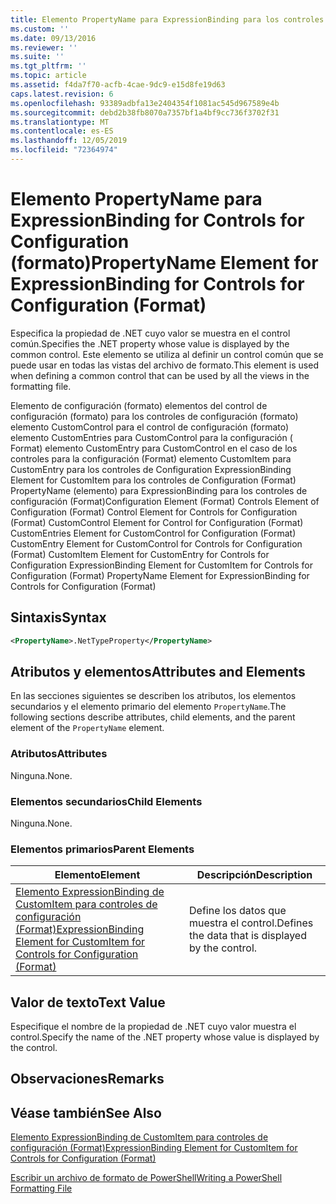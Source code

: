 ```yaml
---
title: Elemento PropertyName para ExpressionBinding para los controles de configuración (Format) | Microsoft Docs
ms.custom: ''
ms.date: 09/13/2016
ms.reviewer: ''
ms.suite: ''
ms.tgt_pltfrm: ''
ms.topic: article
ms.assetid: f4da7f70-acfb-4cae-9dc9-e15d8fe19d63
caps.latest.revision: 6
ms.openlocfilehash: 93389adbfa13e2404354f1081ac545d967589e4b
ms.sourcegitcommit: debd2b38fb8070a7357bf1a4bf9cc736f3702f31
ms.translationtype: MT
ms.contentlocale: es-ES
ms.lasthandoff: 12/05/2019
ms.locfileid: "72364974"
---
```

# <a name="propertyname-element-for-expressionbinding-for-controls-for-configuration-format"></a><span data-ttu-id="19130-102">Elemento PropertyName para ExpressionBinding for Controls for Configuration (formato)</span><span class="sxs-lookup"><span data-stu-id="19130-102">PropertyName Element for ExpressionBinding for Controls for Configuration (Format)</span></span>

<span data-ttu-id="19130-103">Especifica la propiedad de .NET cuyo valor se muestra en el control común.</span><span class="sxs-lookup"><span data-stu-id="19130-103">Specifies the .NET property whose value is displayed by the common control.</span></span> <span data-ttu-id="19130-104">Este elemento se utiliza al definir un control común que se puede usar en todas las vistas del archivo de formato.</span><span class="sxs-lookup"><span data-stu-id="19130-104">This element is used when defining a common control that can be used by all the views in the formatting file.</span></span>

<span data-ttu-id="19130-105">Elemento de configuración (formato) elementos del control de configuración (formato) para los controles de configuración (formato) elemento CustomControl para el control de configuración (formato) elemento CustomEntries para CustomControl para la configuración ( Format) elemento CustomEntry para CustomControl en el caso de los controles para la configuración (Format) elemento CustomItem para CustomEntry para los controles de Configuration ExpressionBinding Element for CustomItem para los controles de Configuration (Format) PropertyName (elemento) para ExpressionBinding para los controles de configuración (Format)</span><span class="sxs-lookup"><span data-stu-id="19130-105">Configuration Element (Format) Controls Element of Configuration (Format) Control Element for Controls for Configuration (Format) CustomControl Element for Control for Configuration (Format) CustomEntries Element for CustomControl for Configuration (Format) CustomEntry Element for CustomControl for Controls for Configuration (Format) CustomItem Element for CustomEntry for Controls for Configuration ExpressionBinding Element for CustomItem for Controls for Configuration (Format) PropertyName Element for ExpressionBinding for Controls for Configuration (Format)</span></span>

## <a name="syntax"></a><span data-ttu-id="19130-106">Sintaxis</span><span class="sxs-lookup"><span data-stu-id="19130-106">Syntax</span></span>

```xml
<PropertyName>.NetTypeProperty</PropertyName>
```

## <a name="attributes-and-elements"></a><span data-ttu-id="19130-107">Atributos y elementos</span><span class="sxs-lookup"><span data-stu-id="19130-107">Attributes and Elements</span></span>

<span data-ttu-id="19130-108">En las secciones siguientes se describen los atributos, los elementos secundarios y el elemento primario del elemento `PropertyName`.</span><span class="sxs-lookup"><span data-stu-id="19130-108">The following sections describe attributes, child elements, and the parent element of the `PropertyName` element.</span></span>

### <a name="attributes"></a><span data-ttu-id="19130-109">Atributos</span><span class="sxs-lookup"><span data-stu-id="19130-109">Attributes</span></span>

<span data-ttu-id="19130-110">Ninguna.</span><span class="sxs-lookup"><span data-stu-id="19130-110">None.</span></span>

### <a name="child-elements"></a><span data-ttu-id="19130-111">Elementos secundarios</span><span class="sxs-lookup"><span data-stu-id="19130-111">Child Elements</span></span>

<span data-ttu-id="19130-112">Ninguna.</span><span class="sxs-lookup"><span data-stu-id="19130-112">None.</span></span>

### <a name="parent-elements"></a><span data-ttu-id="19130-113">Elementos primarios</span><span class="sxs-lookup"><span data-stu-id="19130-113">Parent Elements</span></span>

|<span data-ttu-id="19130-114">Elemento</span><span class="sxs-lookup"><span data-stu-id="19130-114">Element</span></span>|<span data-ttu-id="19130-115">Descripción</span><span class="sxs-lookup"><span data-stu-id="19130-115">Description</span></span>|
|-------------|-----------------|
|[<span data-ttu-id="19130-116">Elemento ExpressionBinding de CustomItem para controles de configuración (Format)</span><span class="sxs-lookup"><span data-stu-id="19130-116">ExpressionBinding Element for CustomItem for Controls for Configuration (Format)</span></span>](./expressionbinding-element-for-customitem-for-controls-for-configuration-format.md)|<span data-ttu-id="19130-117">Define los datos que muestra el control.</span><span class="sxs-lookup"><span data-stu-id="19130-117">Defines the data that is displayed by the control.</span></span>|

## <a name="text-value"></a><span data-ttu-id="19130-118">Valor de texto</span><span class="sxs-lookup"><span data-stu-id="19130-118">Text Value</span></span>

<span data-ttu-id="19130-119">Especifique el nombre de la propiedad de .NET cuyo valor muestra el control.</span><span class="sxs-lookup"><span data-stu-id="19130-119">Specify the name of the .NET property whose value is displayed by the control.</span></span>

## <a name="remarks"></a><span data-ttu-id="19130-120">Observaciones</span><span class="sxs-lookup"><span data-stu-id="19130-120">Remarks</span></span>

## <a name="see-also"></a><span data-ttu-id="19130-121">Véase también</span><span class="sxs-lookup"><span data-stu-id="19130-121">See Also</span></span>

[<span data-ttu-id="19130-122">Elemento ExpressionBinding de CustomItem para controles de configuración (Format)</span><span class="sxs-lookup"><span data-stu-id="19130-122">ExpressionBinding Element for CustomItem for Controls for Configuration (Format)</span></span>](./expressionbinding-element-for-customitem-for-controls-for-configuration-format.md)

[<span data-ttu-id="19130-123">Escribir un archivo de formato de PowerShell</span><span class="sxs-lookup"><span data-stu-id="19130-123">Writing a PowerShell Formatting File</span></span>](./writing-a-powershell-formatting-file.md)
